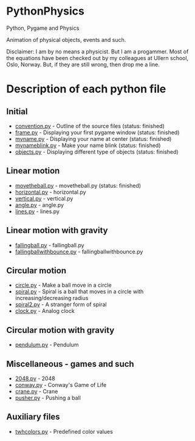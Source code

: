 # PythonPhysics
Python, Pygame and Physics

Animation of physical objects, events and such.

Disclaimer: I am by no means a physicist. But I am a progammer. Most of the equations have been checked out by my colleagues at Ullern school, Oslo, Norway. But, if they are still wrong, then drop me a line.
# Description of each python file

## Initial
* [convention.py](https://github.com/tomwh2010/PythonPhysics/blob/master/Python/convention.py "convention.py") - Outline of the source files (status: finished)
* [frame.py](https://github.com/tomwh2010/PythonPhysics/blob/master/Python/frame.py "frame.py") - Displaying your first pygame window (status: finished)
* [myname.py](https://github.com/tomwh2010/PythonPhysics/blob/master/Python/myname.py "myname.py") - Displaying your name at center (status: finished)
* [mynameblink.py](https://github.com/tomwh2010/PythonPhysics/blob/master/Python/mynameblink.py "mynameblink.py") - Make your name blink (status: finished)
* [objects.py](https://github.com/tomwh2010/PythonPhysics/blob/master/Python/objects.py "objects.py") - Displaying different type of objects (status: finished)

## Linear motion
* [movetheball.py](https://github.com/tomwh2010/PythonPhysics/blob/master/Python/movetheball.py "movetheball.py") - movetheball.py (status: finished)
* [horizontal.py](https://github.com/tomwh2010/PythonPhysics/blob/master/Python/horizontal.py "horizontal.py") - horizontal.py
* [vertical.py](https://github.com/tomwh2010/PythonPhysics/blob/master/Python/vertical.py "vertical.py") - vertical.py
* [angle.py](https://github.com/tomwh2010/PythonPhysics/blob/master/Python/angle.py "angle.py") - angle.py
* [lines.py](https://github.com/tomwh2010/PythonPhysics/blob/master/Python/lines.py "lines.py") - lines.py

## Linear motion with gravity
* [fallingball.py](https://github.com/tomwh2010/PythonPhysics/blob/master/Python/fallingball.py "fallingball.py") - fallingball.py
* [fallingballwithbounce.py](https://github.com/tomwh2010/PythonPhysics/blob/master/Python/fallingballwithbounce.py "fallingballwithbounce.py") - fallingballwithbounce.py

## Circular motion
* [circle.py](https://github.com/tomwh2010/PythonPhysics/blob/master/Python/circle.py "circle.py") - Make a ball move in a circle
* [spiral.py](https://github.com/tomwh2010/PythonPhysics/blob/master/Python/spiral.py "spiral.py") - Spiral is a ball that moves in a circle with increasing/decreasing radius
* [spiral2.py](https://github.com/tomwh2010/PythonPhysics/blob/master/Python/spiral2.py "spiral2.py") - A stranger form of spiral
* [clock.py](https://github.com/tomwh2010/PythonPhysics/blob/master/Python/clock.py "clock.py") - Analog clock

## Circular motion with gravity
* [pendulum.py](https://github.com/tomwh2010/PythonPhysics/blob/master/Python/pendulum.py "pendulum.py") - Pendulum

## Miscellaneous - games and such
* [2048.py](https://github.com/tomwh2010/PythonPhysics/blob/master/Python/2048.py "2048.py") - 2048
* [conway.py](https://github.com/tomwh2010/PythonPhysics/blob/master/Python/conway.py "conway.py") - Conway's Game of Life
* [crane.py](https://github.com/tomwh2010/PythonPhysics/blob/master/Python/crane.py "crane.py") - Crane
* [pusher.py](https://github.com/tomwh2010/PythonPhysics/blob/master/Python/pusher.py "pusher.py") - Pushing a ball

## Auxiliary files
* [twhcolors.py](https://github.com/tomwh2010/PythonPhysics/blob/master/Python/twhcolors.py "twhcolors.py") - Predefined color values
